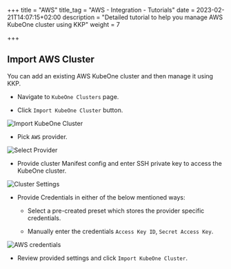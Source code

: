 +++
title = "AWS"
title_tag = "AWS - Integration - Tutorials"
date = 2023-02-21T14:07:15+02:00
description = "Detailed tutorial to help you manage AWS KubeOne cluster using KKP"
weight = 7

+++

## Import AWS Cluster

You can add an existing AWS KubeOne cluster and then manage it using KKP.

- Navigate to `KubeOne Clusters` page.

- Click `Import KubeOne Cluster` button.

![Import KubeOne Cluster](/img/kubermatic/main/tutorials/kubeone_clusters/cluster_list_empty.png "Import KubeOne Cluster")

- Pick `AWS` provider.

![Select Provider](/img/kubermatic/main/tutorials/kubeone_clusters/import_kubeone_cluster.png "Select Provider")

- Provide cluster Manifest config and enter SSH private key to access the KubeOne cluster.

![Cluster Settings](/img/kubermatic/main/tutorials/kubeone_clusters/cluster_settings_step.png "Cluster Settings")

- Provide Credentials in either of the below mentioned ways:
    - Select a pre-created preset which stores the provider specific credentials.

    - Manually enter the credentials `Access Key ID`, `Secret Access Key`.

![AWS credentials](/img/kubermatic/main/tutorials/kubeone_clusters/aws_credentials_step.png "AWS credentials")

- Review provided settings and click `Import KubeOne Cluster`.



